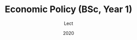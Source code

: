 ---
title: Economic Policy (BSc, Year 1)
subtitle: Lect
summary: Lecturers, Prof. Gaia Narciso and Prof. Joe Kopecky
date: '2020'

---